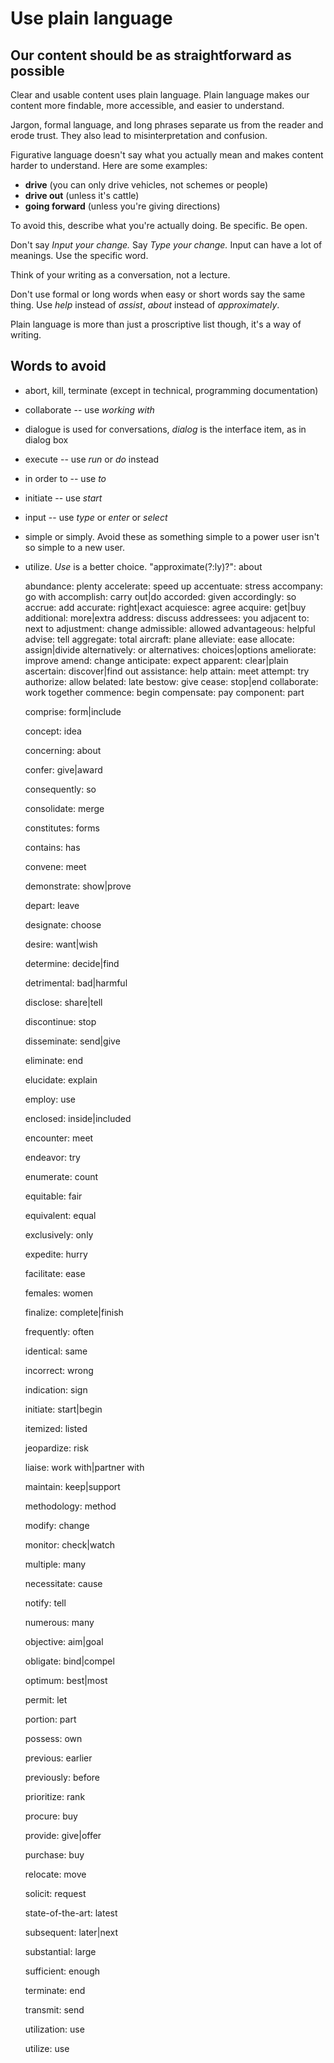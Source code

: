 Use plain language
==================

Our content should be as straightforward as possible
----------------------------------------------------

Clear and usable content uses plain language. Plain language makes our
content more findable, more accessible, and easier to understand.

Jargon, formal language, and long phrases separate us from the reader
and erode trust. They also lead to misinterpretation and confusion.

Figurative language doesn't say what you actually mean and makes content
harder to understand. Here are some examples:

* **drive** (you can only drive vehicles, not schemes or people)
* **drive out** (unless it's cattle)
* **going forward** (unless you're giving directions)

To avoid this, describe what you're actually doing. Be specific. Be
open.

Don't say *Input your change.* Say *Type your change.* Input can have a lot of meanings. Use the specific word.

Think of your writing as a conversation, not a lecture.

Don't use formal or long words when easy or short words say the same
thing. Use *help* instead of *assist*, *about* instead of
*approximately*.

Plain language is more than just a proscriptive list though, it's a way
of writing.

Words to avoid
--------------
* abort, kill, terminate (except in technical, programming documentation)
* collaborate -- use *working with*
* dialogue is used for conversations, *dialog* is the interface item, as in dialog box
* execute -- use *run* or *do* instead
* in order to -- use *to*
* initiate -- use *start*
* input -- use *type* or *enter* or *select*
* simple or simply. Avoid these as something simple to a power user isn't so simple to a new user.
* utilize. *Use* is a better choice. 
"approximate(?:ly)?": about

  abundance: plenty
  accelerate: speed up
  accentuate: stress
  accompany: go with
  accomplish: carry out|do
  accorded: given
  accordingly: so
  accrue: add
  accurate: right|exact
  acquiesce: agree
  acquire: get|buy
  additional: more|extra
  address: discuss
  addressees: you
  adjacent to: next to
  adjustment: change
  admissible: allowed
  advantageous: helpful
  advise: tell
  aggregate: total
  aircraft: plane
  alleviate: ease
  allocate: assign|divide
  alternatively: or
  alternatives: choices|options
  ameliorate: improve
  amend: change
  anticipate: expect
  apparent: clear|plain
  ascertain: discover|find out
  assistance: help
  attain: meet
  attempt: try
  authorize: allow
  belated: late
  bestow: give
  cease: stop|end
  collaborate: work together
  commence: begin
  compensate: pay
  component: part

  comprise: form|include

  concept: idea

  concerning: about

  confer: give|award

  consequently: so

  consolidate: merge

  constitutes: forms

  contains: has

  convene: meet

  demonstrate: show|prove

  depart: leave

  designate: choose

  desire: want|wish

  determine: decide|find

  detrimental: bad|harmful

  disclose: share|tell

  discontinue: stop

  disseminate: send|give

  eliminate: end

  elucidate: explain

  employ: use

  enclosed: inside|included

  encounter: meet

  endeavor: try

  enumerate: count

  equitable: fair

  equivalent: equal

  exclusively: only

  expedite: hurry

  facilitate: ease

  females: women

  finalize: complete|finish

  frequently: often

  identical: same

  incorrect: wrong

  indication: sign

  initiate: start|begin

  itemized: listed

  jeopardize: risk

  liaise: work with|partner with

  maintain: keep|support

  methodology: method

  modify: change

  monitor: check|watch

  multiple: many

  necessitate: cause

  notify: tell

  numerous: many

  objective: aim|goal

  obligate: bind|compel

  optimum: best|most

  permit: let

  portion: part

  possess: own

  previous: earlier

  previously: before

  prioritize: rank

  procure: buy

  provide: give|offer

  purchase: buy

  relocate: move

  solicit: request

  state-of-the-art: latest

  subsequent: later|next

  substantial: large

  sufficient: enough

  terminate: end

  transmit: send

  utilization: use

  utilize: use